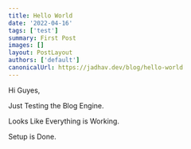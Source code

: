 ```yaml
---
title: Hello World
date: '2022-04-16'
tags: ['test']
summary: First Post
images: []
layout: PostLayout
authors: ['default']
canonicalUrl: https://jadhav.dev/blog/hello-world
---
```


Hi Guyes,

Just Testing the Blog Engine.

Looks Like Everything is Working.

Setup is Done.
